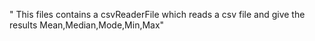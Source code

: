 " This files contains a csvReaderFile which reads a csv file and give the results Mean,Median,Mode,Min,Max" 
